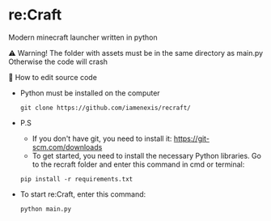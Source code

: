 # re:Craft
Modern minecraft launcher written in python


⚠️ Warning!
The folder with assets must be in the same directory as main.py
Otherwise the code will crash

🔧 How to edit source code
- Python must be installed on the computer
  
  ```
  git clone https://github.com/iamenexis/recraft/
  ```
- P.S
  - If you don't have git, you need to install it: https://git-scm.com/downloads
  - To get started, you need to install the necessary Python libraries. Go to the recraft folder and enter this command in cmd or terminal:

  ```
  pip install -r requirements.txt
  ```
- To start re:Craft, enter this command:


  ```
  python main.py
  ```

